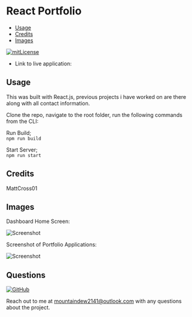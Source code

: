 # React Portfolio

* [Usage](#usage)
* [Credits](#credits)
* [Images](#images)

[![mitLicense](https://img.shields.io/badge/license-MIT-green?style=plastic)](https://choosealicense.com/licenses/bsd-3-clause/)


- Link to live application: 

## Usage 
This was built with React.js, previous projects i have worked on are there along with
all contact information.

Clone the repo, navigate to the root folder, run the following commands from the CLI:     

Run Build;   
`npm run build`     

Start Server;     
`npm run start`     

## Credits 

MattCross01 

## Images

Dashboard Home Screen: 

![Screenshot](https://i.ibb.co/S3Hw6jj/homepage.png)

Screenshot of Portfolio Applications: 

![Screenshot](https://i.ibb.co/nLM4ryz/portfolio.png)

## Questions

  [![GitHub](https://img.shields.io/badge/My%20GitHub-Click%20Me!-blueviolet?style=plastic&logo=GitHub)](https://github.com/MattCross01)

  Reach out to me at mountaindew2141@outlook.com with any questions about the project.
